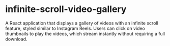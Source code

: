 # infinite-scroll-video-gallery
A React application that displays a gallery of videos with an infinite scroll feature, styled similar to Instagram Reels. Users can click on video thumbnails to play the videos, which stream instantly without requiring a full download.

